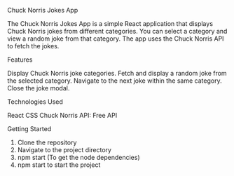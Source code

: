 Chuck Norris Jokes App

The Chuck Norris Jokes App is a simple React application that displays Chuck Norris jokes from different categories. You can select a category and view a random joke from that category. The app uses the Chuck Norris API to fetch the jokes.

Features

Display Chuck Norris joke categories.
Fetch and display a random joke from the selected category.
Navigate to the next joke within the same category.
Close the joke modal.

Technologies Used

React
CSS
Chuck Norris API: Free API

Getting Started

1. Clone the repository
2. Navigate to the project directory
3. npm start (To get the node dependencies)
4. npm start to start the project